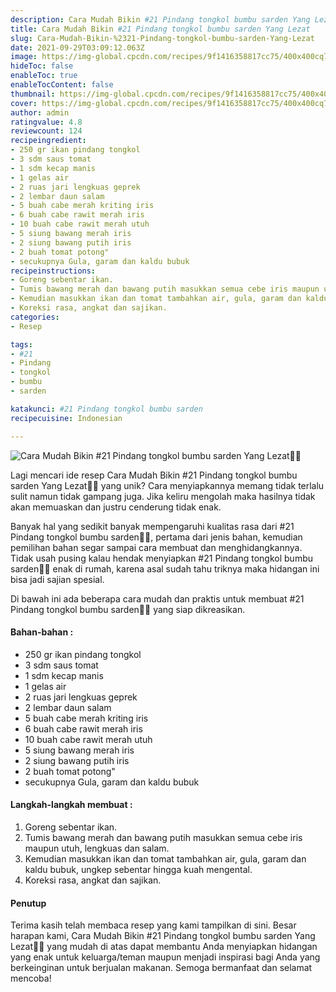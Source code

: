 ```yaml
---
description: Cara Mudah Bikin #21 Pindang tongkol bumbu sarden Yang Lezat"
title: Cara Mudah Bikin #21 Pindang tongkol bumbu sarden Yang Lezat
slug: Cara-Mudah-Bikin-%2321-Pindang-tongkol-bumbu-sarden-Yang-Lezat
date: 2021-09-29T03:09:12.063Z
image: https://img-global.cpcdn.com/recipes/9f1416358817cc75/400x400cq70/photo.jpg
hideToc: false
enableToc: true
enableTocContent: false
thumbnail: https://img-global.cpcdn.com/recipes/9f1416358817cc75/400x400cq70/photo.jpg
cover: https://img-global.cpcdn.com/recipes/9f1416358817cc75/400x400cq70/photo.jpg
author: admin
ratingvalue: 4.8
reviewcount: 124
recipeingredient:
- 250 gr ikan pindang tongkol
- 3 sdm saus tomat
- 1 sdm kecap manis
- 1 gelas air
- 2 ruas jari lengkuas geprek
- 2 lembar daun salam
- 5 buah cabe merah kriting iris
- 6 buah cabe rawit merah iris
- 10 buah cabe rawit merah utuh
- 5 siung bawang merah iris
- 2 siung bawang putih iris
- 2 buah tomat potong"
- secukupnya Gula, garam dan kaldu bubuk
recipeinstructions:
- Goreng sebentar ikan.
- Tumis bawang merah dan bawang putih masukkan semua cebe iris maupun utuh, lengkuas dan salam.
- Kemudian masukkan ikan dan tomat tambahkan air, gula, garam dan kaldu bubuk, ungkep sebentar hingga kuah mengental.
- Koreksi rasa, angkat dan sajikan.
categories:
- Resep

tags:
- #21
- Pindang
- tongkol
- bumbu
- sarden

katakunci: #21 Pindang tongkol bumbu sarden
recipecuisine: Indonesian

---
```


![Cara Mudah Bikin #21 Pindang tongkol bumbu sarden Yang Lezat👩‍🍳](https://img-global.cpcdn.com/recipes/9f1416358817cc75/400x400cq70/photo.jpg)

Lagi mencari ide resep Cara Mudah Bikin #21 Pindang tongkol bumbu sarden Yang Lezat👩‍🍳 yang unik? Cara menyiapkannya memang tidak terlalu sulit namun tidak gampang juga. Jika keliru mengolah maka hasilnya tidak akan memuaskan dan justru cenderung tidak enak.

Banyak hal yang sedikit banyak mempengaruhi kualitas rasa dari #21 Pindang tongkol bumbu sarden👩‍🍳, pertama dari jenis bahan, kemudian pemilihan bahan segar sampai cara membuat dan menghidangkannya. Tidak usah pusing kalau hendak menyiapkan #21 Pindang tongkol bumbu sarden👩‍🍳 enak di rumah, karena asal sudah tahu triknya maka hidangan ini bisa jadi sajian spesial.

Di bawah ini ada beberapa cara mudah dan praktis untuk membuat #21 Pindang tongkol bumbu sarden👩‍🍳 yang siap dikreasikan.

<!--inarticleads1-->

#### Bahan-bahan :

- 250 gr ikan pindang tongkol
- 3 sdm saus tomat
- 1 sdm kecap manis
- 1 gelas air
- 2 ruas jari lengkuas geprek
- 2 lembar daun salam
- 5 buah cabe merah kriting iris
- 6 buah cabe rawit merah iris
- 10 buah cabe rawit merah utuh
- 5 siung bawang merah iris
- 2 siung bawang putih iris
- 2 buah tomat potong"
- secukupnya Gula, garam dan kaldu bubuk

<!--inarticleads2-->

#### Langkah-langkah membuat :

1. Goreng sebentar ikan.
1. Tumis bawang merah dan bawang putih masukkan semua cebe iris maupun utuh, lengkuas dan salam.
1. Kemudian masukkan ikan dan tomat tambahkan air, gula, garam dan kaldu bubuk, ungkep sebentar hingga kuah mengental.
1. Koreksi rasa, angkat dan sajikan.

#### Penutup

Terima kasih telah membaca resep yang kami tampilkan di sini. Besar harapan kami, Cara Mudah Bikin #21 Pindang tongkol bumbu sarden Yang Lezat👩‍🍳 yang mudah di atas dapat membantu Anda menyiapkan hidangan yang enak untuk keluarga/teman maupun menjadi inspirasi bagi Anda yang berkeinginan untuk berjualan makanan. Semoga bermanfaat dan selamat mencoba!